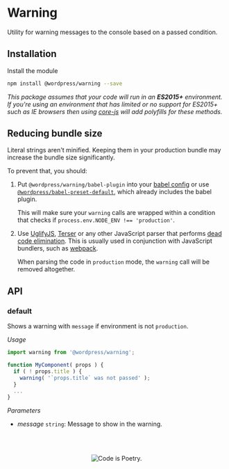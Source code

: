 # Warning

Utility for warning messages to the console based on a passed condition.

## Installation

Install the module

```bash
npm install @wordpress/warning --save
```

_This package assumes that your code will run in an **ES2015+** environment. If you're using an environment that has limited or no support for ES2015+ such as IE browsers then using [core-js](https://github.com/zloirock/core-js) will add polyfills for these methods._

## Reducing bundle size

Literal strings aren't minified. Keeping them in your production bundle may increase the bundle size significantly.

To prevent that, you should:

1.  Put `@wordpress/warning/babel-plugin` into your [babel config](https://babeljs.io/docs/en/plugins#plugin-options) or use [`@wordpress/babel-preset-default`](https://www.npmjs.com/package/@wordpress/babel-preset-default), which already includes the babel plugin.

    This will make sure your `warning` calls are wrapped within a condition that checks if `process.env.NODE_ENV !== 'production'`.

2.  Use [UglifyJS](https://github.com/mishoo/UglifyJS2), [Terser](https://github.com/terser/terser) or any other JavaScript parser that performs [dead code elimination](https://en.wikipedia.org/wiki/Dead_code_elimination). This is usually used in conjunction with JavaScript bundlers, such as [webpack](https://github.com/webpack/webpack).

    When parsing the code in `production` mode, the `warning` call will be removed altogether.

## API

<!-- START TOKEN(Autogenerated API docs) -->

### default

Shows a warning with `message` if environment is not `production`.

_Usage_

```js
import warning from '@wordpress/warning';

function MyComponent( props ) {
  if ( ! props.title ) {
    warning( '`props.title` was not passed' );
  }
  ...
}
```

_Parameters_

-   _message_ `string`: Message to show in the warning.

<!-- END TOKEN(Autogenerated API docs) -->

<br/><br/><p align="center"><img src="https://s.w.org/style/images/codeispoetry.png?1" alt="Code is Poetry." /></p>
